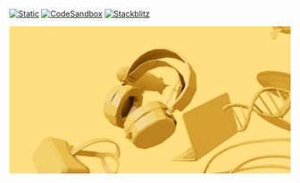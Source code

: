 [![Static](https://img.shields.io/badge/demo-%23646CFF.svg?logo=html5&logoColor=white)](https://pmndrs.github.io/examples/bounds-and-makedefault)
[![CodeSandbox](https://img.shields.io/badge/codesandbox-040404?logo=codesandbox&logoColor=DBDBDB)](https://codesandbox.io/s/github/pmndrs/examples/tree/main/apps/bounds-and-makedefault)
[![Stackblitz](https://img.shields.io/badge/stackblitz-fff?logo=Stackblitz&logoColor=1389FD)](https://stackblitz.com/github/pmndrs/examples/tree/main/apps/bounds-and-makedefault)

![](thumbnail.png)

